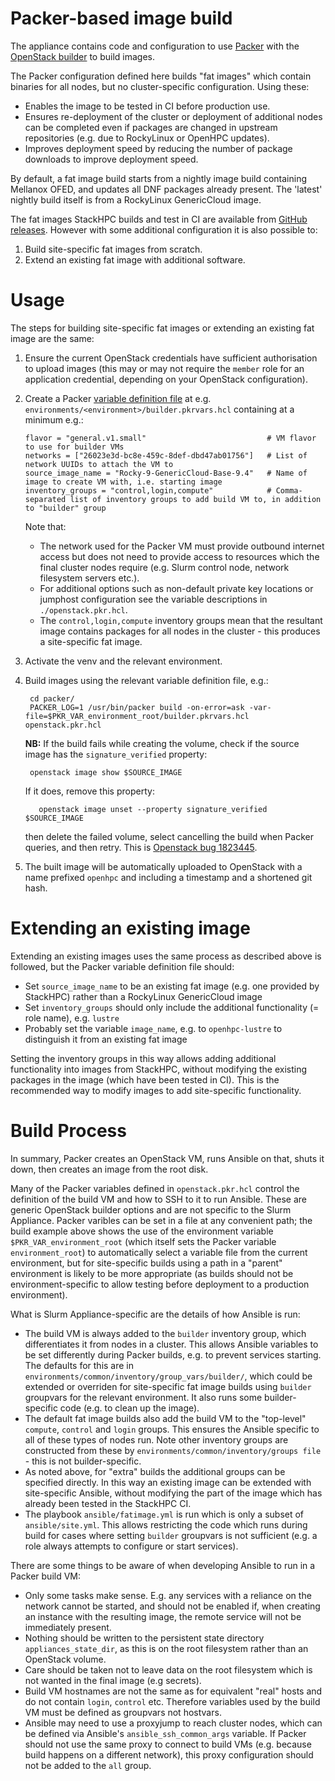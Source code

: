 # Packer-based image build

The appliance contains code and configuration to use [Packer](https://developer.hashicorp.com/packer) with the [OpenStack builder](https://www.packer.io/plugins/builders/openstack) to build images.

The Packer configuration defined here builds "fat images" which contain binaries for all nodes, but no cluster-specific configuration. Using these:
- Enables the image to be tested in CI before production use.
- Ensures re-deployment of the cluster or deployment of additional nodes can be completed even if packages are changed in upstream repositories (e.g. due to RockyLinux or OpenHPC updates).
- Improves deployment speed by reducing the number of package downloads to improve deployment speed.

By default, a fat image build starts from a nightly image build containing Mellanox OFED, and updates all DNF packages already present. The 'latest' nightly build itself is from a RockyLinux GenericCloud image.

The fat images StackHPC builds and test in CI are available from [GitHub releases](https://github.com/stackhpc/ansible-slurm-appliance/releases). However with some additional configuration it is also possible to:
1. Build site-specific fat images from scratch.
2. Extend an existing fat image with additional software.


# Usage

The steps for building site-specific fat images or extending an existing fat image are the same:

1. Ensure the current OpenStack credentials have sufficient authorisation to upload images (this may or may not require the `member` role for an application credential, depending on your OpenStack configuration).
2. Create a Packer [variable definition file](https://developer.hashicorp.com/packer/docs/templates/hcl_templates/variables#assigning-values-to-input-variables) at e.g. `environments/<environment>/builder.pkrvars.hcl` containing at a minimum e.g.:
  
    ```hcl
    flavor = "general.v1.small"                           # VM flavor to use for builder VMs
    networks = ["26023e3d-bc8e-459c-8def-dbd47ab01756"]   # List of network UUIDs to attach the VM to
    source_image_name = "Rocky-9-GenericCloud-Base-9.4"   # Name of image to create VM with, i.e. starting image
    inventory_groups = "control,login,compute"            # Comma-separated list of inventory groups to add build VM to, in addition to "builder" group

    ```
    Note that:
    - The network used for the Packer VM must provide outbound internet access but does not need to provide access to resources which the final cluster nodes require (e.g. Slurm control node, network filesystem servers etc.).  
    - For additional options such as non-default private key locations or jumphost configuration see the variable descriptions in `./openstack.pkr.hcl`.
    - The `control,login,compute` inventory groups mean that the resultant image contains packages for all nodes in the cluster - this produces
      a site-specific fat image.

3. Activate the venv and the relevant environment.

4. Build images using the relevant variable definition file, e.g.:

        cd packer/
        PACKER_LOG=1 /usr/bin/packer build -on-error=ask -var-file=$PKR_VAR_environment_root/builder.pkrvars.hcl openstack.pkr.hcl

    **NB:** If the build fails while creating the volume, check if the source image has the `signature_verified` property:

        openstack image show $SOURCE_IMAGE

      If it does, remove this property:

          openstack image unset --property signature_verified $SOURCE_IMAGE

      then delete the failed volume, select cancelling the build when Packer queries, and then retry. This is [Openstack bug 1823445](https://bugs.launchpad.net/cinder/+bug/1823445).


5. The built image will be automatically uploaded to OpenStack with a name prefixed `openhpc` and including a timestamp and a shortened git hash.

# Extending an existing image

Extending an existing images uses the same process as described above is followed, but the Packer variable definition file should:
  - Set `source_image_name` to be an existing fat image (e.g. one provided by StackHPC) rather than a RockyLinux GenericCloud image
  - Set `inventory_groups` should only include the additional functionality (= role name), e.g. `lustre`
  - Probably set the variable `image_name`, e.g. to `openhpc-lustre` to distinguish it from an existing fat image

Setting the inventory groups in this way allows adding additional functionality into images from StackHPC, without modifying the existing packages in the image (which have been tested in CI). This is the recommended way to modify images to add site-specific functionality.

# Build Process

In summary, Packer creates an OpenStack VM, runs Ansible on that, shuts it down, then creates an image from the root disk.

Many of the Packer variables defined in `openstack.pkr.hcl` control the definition of the build VM and how to SSH to it to run Ansible. These are generic OpenStack builder options
and are not specific to the Slurm Appliance. Packer varibles can be set in a file at any convenient path; the build example above
shows the use of the environment variable `$PKR_VAR_environment_root` (which itself sets the Packer variable
`environment_root`) to automatically select a variable file from the current environment, but for site-specific builds
using a path in a "parent" environment is likely to be more appropriate (as builds should not be environment-specific to allow testing before deployment to a production environment).

What is Slurm Appliance-specific are the details of how Ansible is run:
- The build VM is always added to the `builder` inventory group, which differentiates it from nodes in a cluster. This allows
  Ansible variables to be set differently during Packer builds, e.g. to prevent services starting. The defaults for this are in `environments/common/inventory/group_vars/builder/`, which could be extended or overriden for site-specific fat image builds using `builder` groupvars for the relevant environment. It also runs some builder-specific code (e.g. to clean up the image).
- The default fat image builds also add the build VM to the "top-level" `compute`, `control` and `login` groups. This ensures
  the Ansible specific to all of these types of nodes run. Note other inventory groups are constructed from these by `environments/common/inventory/groups file` - this is not builder-specific.
- As noted above, for "extra" builds the additional groups can be specified directly. In this way an existing image can be extended with site-specific Ansible, without modifying the
  part of the image which has already been tested in the StackHPC CI.
- The playbook `ansible/fatimage.yml` is run which is only a subset of `ansible/site.yml`. This allows restricting the code which runs during build for cases where setting `builder`
  groupvars is not sufficient (e.g. a role always attempts to configure or start services).

There are some things to be aware of when developing Ansible to run in a Packer build VM:
  - Only some tasks make sense. E.g. any services with a reliance on the network cannot be started, and should not be enabled if, when creating an instance with the resulting image, the remote service will not be immediately present.
  - Nothing should be written to the persistent state directory `appliances_state_dir`, as this is on the root filesystem rather than an OpenStack volume.
  - Care should be taken not to leave data on the root filesystem which is not wanted in the final image (e.g secrets).
  - Build VM hostnames are not the same as for equivalent "real" hosts and do not contain `login`, `control` etc. Therefore variables used by the build VM must be defined as groupvars not hostvars.
  - Ansible may need to use a proxyjump to reach cluster nodes, which can be defined via Ansible's `ansible_ssh_common_args` variable. If Packer should not use the same proxy
    to connect to build VMs (e.g. because build happens on a different network), this proxy configuration should not be added to the `all` group.
